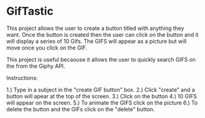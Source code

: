 # GifTastic

This project allows the user to create a button titled with anything they want. Once the button is created then the user can click on the button and it will display a series of 10 Gifs. The GIFS will appear as a picture but will move once you click on the GIF.

This project is useful becaouse it allows the user to quickly search GIFS on the from the Giphy API.

Instructions:

1.) Type in a subject in the "create GIF button" box. 
2.) Click "create" and a button will apear at the top of the screen.
3.) Click on the button
4.) 10 GIFS will appear on the screen.
5.) To animate the GIFS click on the picture
6.) To delete the button and the GIFs click on the "delete" button. 
